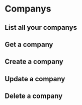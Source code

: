 # Companys

## List all your companys

## Get a company

## Create a company

## Update a company

## Delete a company
